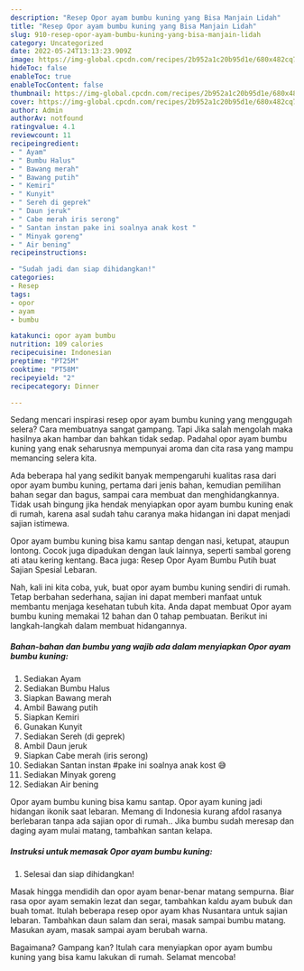 ```yaml
---
description: "Resep Opor ayam bumbu kuning yang Bisa Manjain Lidah"
title: "Resep Opor ayam bumbu kuning yang Bisa Manjain Lidah"
slug: 910-resep-opor-ayam-bumbu-kuning-yang-bisa-manjain-lidah
category: Uncategorized
date: 2022-05-24T13:13:23.909Z
image: https://img-global.cpcdn.com/recipes/2b952a1c20b95d1e/680x482cq70/opor-ayam-bumbu-kuning-foto-resep-utama.jpg
hideToc: false
enableToc: true
enableTocContent: false
thumbnail: https://img-global.cpcdn.com/recipes/2b952a1c20b95d1e/680x482cq70/opor-ayam-bumbu-kuning-foto-resep-utama.jpg
cover: https://img-global.cpcdn.com/recipes/2b952a1c20b95d1e/680x482cq70/opor-ayam-bumbu-kuning-foto-resep-utama.jpg
author: Admin
authorAv: notfound
ratingvalue: 4.1
reviewcount: 11
recipeingredient:
- " Ayam"
- " Bumbu Halus"
- " Bawang merah"
- " Bawang putih"
- " Kemiri"
- " Kunyit"
- " Sereh di geprek"
- " Daun jeruk"
- " Cabe merah iris serong"
- " Santan instan pake ini soalnya anak kost "
- " Minyak goreng"
- " Air bening"
recipeinstructions:

- "Sudah jadi dan siap dihidangkan!"
categories:
- Resep
tags:
- opor
- ayam
- bumbu

katakunci: opor ayam bumbu 
nutrition: 109 calories
recipecuisine: Indonesian
preptime: "PT25M"
cooktime: "PT58M"
recipeyield: "2"
recipecategory: Dinner

---
```



Sedang mencari inspirasi resep opor ayam bumbu kuning yang menggugah selera? Cara membuatnya sangat gampang. Tapi Jika salah mengolah maka hasilnya akan hambar dan bahkan tidak sedap. Padahal opor ayam bumbu kuning yang enak seharusnya mempunyai aroma dan cita rasa yang mampu memancing selera kita.


Ada beberapa hal yang sedikit banyak mempengaruhi kualitas rasa dari opor ayam bumbu kuning, pertama dari jenis bahan, kemudian pemilihan bahan segar dan bagus, sampai cara membuat dan menghidangkannya. Tidak usah bingung jika hendak menyiapkan opor ayam bumbu kuning enak di rumah, karena asal sudah tahu caranya maka hidangan ini dapat menjadi sajian istimewa.

Opor ayam bumbu kuning bisa kamu santap dengan nasi, ketupat, ataupun lontong. Cocok juga dipadukan dengan lauk lainnya, seperti sambal goreng ati atau kering kentang. Baca juga: Resep Opor Ayam Bumbu Putih buat Sajian Spesial Lebaran.


Nah, kali ini kita coba, yuk, buat opor ayam bumbu kuning sendiri di rumah. Tetap berbahan sederhana, sajian ini dapat memberi manfaat untuk membantu menjaga kesehatan tubuh kita. Anda dapat membuat Opor ayam bumbu kuning memakai 12 bahan dan 0 tahap pembuatan. Berikut ini langkah-langkah dalam membuat hidangannya.

<!--inarticleads1-->

##### Bahan-bahan dan bumbu yang wajib ada dalam menyiapkan Opor ayam bumbu kuning:

1. Sediakan  Ayam
1. Sediakan  Bumbu Halus
1. Siapkan  Bawang merah
1. Ambil  Bawang putih
1. Siapkan  Kemiri
1. Gunakan  Kunyit
1. Sediakan  Sereh (di geprek)
1. Ambil  Daun jeruk
1. Siapkan  Cabe merah (iris serong)
1. Sediakan  Santan instan #pake ini soalnya anak kost 😅
1. Sediakan  Minyak goreng
1. Sediakan  Air bening


Opor ayam bumbu kuning bisa kamu santap. Opor ayam kuning jadi hidangan ikonik saat lebaran. Memang di Indonesia kurang afdol rasanya berlebaran tanpa ada sajian opor di rumah.. Jika bumbu sudah meresap dan daging ayam mulai matang, tambahkan santan kelapa. 

<!--inarticleads2-->

##### Instruksi untuk memasak Opor ayam bumbu kuning:


1. Selesai dan siap dihidangkan!

Masak hingga mendidih dan opor ayam benar-benar matang sempurna. Biar rasa opor ayam semakin lezat dan segar, tambahkan kaldu ayam bubuk dan buah tomat. Itulah beberapa resep opor ayam khas Nusantara untuk sajian lebaran. Tambahkan daun salam dan serai, masak sampai bumbu matang. Masukan ayam, masak sampai ayam berubah warna. 

Bagaimana? Gampang kan? Itulah cara menyiapkan opor ayam bumbu kuning yang bisa kamu lakukan di rumah. Selamat mencoba!
